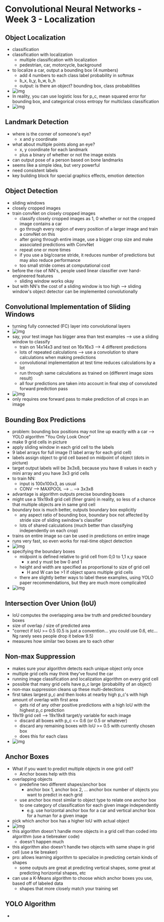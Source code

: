 # Convolutional Neural Networks - Week 3 - Localization

## Object Localization

- classification
- classification with localization
  - multiple classification with localization
  - pedestrian, car, motorcycle, background
- to localize a car, output a bounding box (4 numbers)
  - add 4 numbers to each class label probability in softmax
  - b_x, b_y, b_w, b_h
  - output: is there an object? bounding box, class probabilities
- ![img](https://github.com/chriseal/deep_learning_ai/blob/master/4_ConvolutionalNeuralNetworks/week3/4wk3_localization_ex.png)
- In reality, you can use logistic loss for p_c, mean squared error for bounding box, and categorical cross entropy for multiclass classification
- ![img](https://github.com/chriseal/deep_learning_ai/blob/master/4_ConvolutionalNeuralNetworks/week3/4wk3_loss_function_multiclass.png)

## Landmark Detection

- where is the corner of someone's eye?
  - x and y coordinate
- what about multiple points along an eye?
  - x, y coordinate for each landmark
  - plus a binary of whether or not the image exists
- can output pose of a person based on bone landmarks
- seems like a simple idea, but very powerful
- need consistent labels
- key building block for special graphics effects, emotion detection

## Object Detection

- sliding windows
- closely cropped images
- train convNet on closely cropped images
  - classify closely cropped images as 1, 0 whether or not the cropped image contains a car
  - go through every region of every position of a larger image and train a convNet on this
  - after going through entire image, use a bigger crop size and make associated predictions with ConvNet
  - repeat one or more times
  - if you use a big/coarse stride, it reduces number of predictions but may also reduce performance
  - too small stride comes at computational cost
- before the rise of NN's, people used linear classifier over hand-engineered features
  - sliding window works okay
- but with NN's the cost of a sliding window is too high 
  --> sliding window's object detector can be implemented convolutionally

## Convolutional Implementation of Sliding Windows

- turning fully connected (FC) layer into convolutional layers 
- ![img](https://github.com/chriseal/deep_learning_ai/blob/master/4_ConvolutionalNeuralNetworks/week3/4wk3_turning_FC_into_convolution.png)
- say, your test image has bigger area than test examples --> use a sliding window to classify
  - train on 14x14x3 and test on 16x16x3 --> 4 different predictions
  - lots of repeated calculations
  --> use a convolution to share calculations when making predictions
  - convolutional implementation at test time reduces calculations by a lot
  - run through same calculations as trained on (different image sizes result)
  - all four predictions are taken into account in final step of convoluted forward prediction pass
- ![img](https://github.com/chriseal/deep_learning_ai/blob/master/4_ConvolutionalNeuralNetworks/week3/4wk3_convolutional_implementation_of_sliding_windows.png)
- only requires one forward pass to make prediction of all crops in an image

## Bounding Box Predictions

- problem: bounding box positions may not line up exactly with a car
--> YOLO algorithm "You Only Look Once"
- make 9 grid cells in picture
- apply sliding window in each grid cell to the labels
- 9 label arrays for full image (1 label array for each grid cell)
- labels assign object to grid cell based on midpoint of object (dots in picture)
- target output labels will be 3x3x8, because you have 8 values in each y mini array and you have 3x3 grid cells
- to train NN:
  - input is 100x100x3, as usual
  - CONV --> MAXPOOL --> .. --> 3x3x8
- advantage is algorithm outputs precise bounding boxes
- might use a 19x19x8 grid cell (finer grain) in reality, so less of a chance that multiple objects are in same grid cell
- boundary box is much better, outputs boundary box explicitly
  - any aspect ratio of bounding box, boundary box not affected by stride size of sliding swindow's classifier
  - lots of shared calculations (much better than classifying independently on each crop)
- trains on entire image so can be used in predictions on entire image
- runs very fast, so even works for real-time object detection
- ![img](https://github.com/chriseal/deep_learning_ai/blob/master/4_ConvolutionalNeuralNetworks/week3/4wk3_yolo_algorithm.png)
- specifying the boundary boxes
  - midpoint is defined relative to grid cell from 0,0 to 1,1 x,y space 
    - x and y must be bw 0 and 1
  - height and width are specified as proportional to size of grid cell
    - H and W can be >1 if object spans multiple grid cells
  - there are slightly better ways to label these examples, using YOLO paper recommendations, but they are much more complicated
- ![img](https://github.com/chriseal/deep_learning_ai/blob/master/4_ConvolutionalNeuralNetworks/week3/4wk3_boundary_box_labels.png)

## Intersection Over Union (IoU)

- IoU computes the overlapping area bw truth and predicted boundary boxes
- size of overlap / size of predicted area
- "correct if IoU >= 0.5 (0.5 is just a convention... you could use 0.6, etc... Ng rarely sees people drop it below 9.5)
- measures how similar two boxes are to each other

## Non-max Suppression

- makes sure your algorithm detects each unique object only once
- multiple grid cells may think they've found the car
- running image classification and localization algorithm on every grid cell
- possible that many grid cells have p_c large (probability of an object)
- non-max suppression cleans up these multi-detections
- first takes largest p_c and then looks at nearby high p_c's with high amount of overlap with first area
  - gets rid of any other positive predictions with a high IoU with the highest p_c prediction
- 19x19 grid cell --> 19x19x8 target/y variable for each image
  - discard all boxes with p_c <= 0.6 (or 0.5 or whatever)
  - discard any remaining boxes with IoU >= 0.5 with currently chosen box
  - does this for each class 
- ![img](https://github.com/chriseal/deep_learning_ai/blob/master/4_ConvolutionalNeuralNetworks/week3/4wk3_nonMaxSuppresion.png)

## Anchor Boxes

- What if you want to predict multiple objects in one grid cell?
  - Anchor boxes help with this
- overlapping objects
  - predefine two different shapes/anchor box
    - anchor box 1, anchor box 2, ... anchor box number of objects you want to predict in each grid
  - use anchor box most similar to object type to relate one anchor box to one category of classification for each given image independently
    - e.g. use horizontal anchor box for a car and vertical anchor box for a human for a given image
- pick which anchor box has a higher IoU with actual object
- ![img](https://github.com/chriseal/deep_learning_ai/blob/master/4_ConvolutionalNeuralNetworks/week3/4wk3_anchor_box_algorithm.png)
- this algorithm doesn't handle more objects in a grid cell than coded into algorithm (use a tiebreaker code)
  - doesn't happen much
- this algorithm also doesn't handle two objects with same shape in grid cell (use a tie breaker)
- pro: allows learning algorithm to specialize in predicting certain kinds of shapes
  - some outputs are great at predicting vertical shapes, some great at predicting horizontal shapes, etc
- can use a K-Means algorithm to choose which anchor boxes you use, based off of labeled data
  - shapes that more closely match your training set

## YOLO Algorithm

- 












